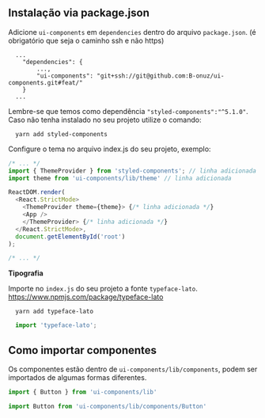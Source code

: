 ## Instalação via package.json

Adicione `ui-components` em `dependencies` dentro do arquivo `package.json`. (é obrigatório que seja o caminho ssh e não https)

```
  ...
    "dependencies": {
        ...,
        "ui-components": "git+ssh://git@github.com:B-onuz/ui-components.git#feat/"
    }
  ...
```

Lembre-se que temos como dependência `"styled-components":"^5.1.0"`. Caso não tenha instalado no seu projeto utilize o comando:

```
  yarn add styled-components
```

Configure o tema no arquivo index.js do seu projeto, exemplo:

```js
/* ... */
import { ThemeProvider } from 'styled-components'; // linha adicionada
import theme from 'ui-components/lib/theme' // linha adicionada

ReactDOM.render(
  <React.StrictMode>
    <ThemeProvider theme={theme}> {/* linha adicionada */}
    <App />
    </ThemeProvider> {/* linha adicionada */}
  </React.StrictMode>,
  document.getElementById('root')
);

/* ... */

```

**Tipografia**

Importe no `index.js` do seu projeto a fonte `typeface-lato`. https://www.npmjs.com/package/typeface-lato

```
  yarn add typeface-lato
```

```js
  import 'typeface-lato';
```

## Como importar componentes

Os componentes estão dentro de `ui-components/lib/components`, podem ser importados de algumas formas diferentes.

```js
import { Button } from 'ui-components/lib'
```

```js
import Button from 'ui-components/lib/components/Button'
```

